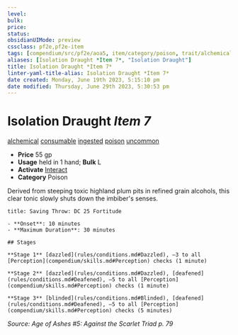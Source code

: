 ```yaml
---
level:
bulk:
price:
status:
obsidianUIMode: preview
cssclass: pf2e,pf2e-item
tags: [compendium/src/pf2e/aoa5, item/category/poison, trait/alchemical, trait/consumable, trait/ingested, trait/poison, trait/uncommon]
aliases: [Isolation Draught *Item 7*, "Isolation Draught"]
title: Isolation Draught *Item 7*
linter-yaml-title-alias: Isolation Draught *Item 7*
date created: Monday, June 19th 2023, 5:15:10 pm
date modified: Thursday, June 29th 2023, 5:30:53 pm
---
```


# Isolation Draught *Item 7*

[alchemical](rules/traits/alchemical.md) [consumable](rules/traits/consumable.md) [ingested](rules/traits/ingested.md) [poison](rules/traits/poison.md) [uncommon](rules/traits/uncommon.md)  

- **Price** 55 gp
- **Usage** held in 1 hand; **Bulk** L
- **Activate** [Interact](rules/actions/interact.md)
- **Category** Poison

Derived from steeping toxic highland plum pits in refined grain alcohols, this clear tonic slowly shuts down the imbiber's senses.

```ad-inline-affliction
title: Saving Throw: DC 25 Fortitude

- **Onset**: 10 minutes
- **Maximum Duration**: 30 minutes

## Stages

**Stage 1** [dazzled](rules/conditions.md#Dazzled), –3 to all [Perception](compendium/skills.md#Perception) checks (1 minute)

**Stage 2** [dazzled](rules/conditions.md#Dazzled), [deafened](rules/conditions.md#Deafened), –5 to all [Perception](compendium/skills.md#Perception) checks (1 minute)

**Stage 3** [blinded](rules/conditions.md#Blinded), [deafened](rules/conditions.md#Deafened), –5 to all [Perception](compendium/skills.md#Perception) checks (5 minutes)
```

*Source: Age of Ashes #5: Against the Scarlet Triad p. 79*
